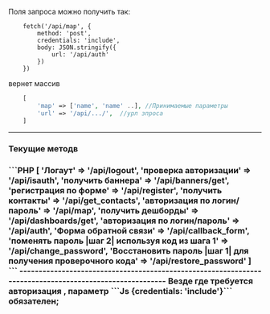 Поля запроса можно получить так:
```Js
    fetch('/api/map', {
        method: 'post',
        credentials: 'include',
        body: JSON.stringify({
            url: '/api/auth'
        })
    })
```

вернет массив
```php
    [
        'map' => ['name', 'name' ..], //Принимаемые параметры
        'url' => '/api/.../',  //урл зпроса
    ]
```

-----------------------------------------------------------------------
<h3> Текущие методв <h3>
```PHP
    [
        'Логаут'  =>  '/api/logout',
        'проверка авторизации'  =>  '/api/isauth',
        'получить баннера'  =>  '/api/banners/get',
        'регистрация по форме'  =>  '/api/register',
        'получить контакты'  =>  '/api/get_contacts',
        'авторизация по логин/пароль'  =>  '/api/map',
        'получить дешборды'  =>  '/api/dashboards/get',
        'авторизация по логин/пароль'  =>  '/api/auth',
        'Форма обратной связи'  =>  '/api/callback_form',
        'поменять пароль |шаг 2| используя код из шага 1'  =>  '/api/change_password',
        'Восстановить пароль |шаг 1| для получения проверочного кода'  =>  '/api/restore_password'
    ]
```
--------------------------------------------------------------------------------------------------------
Везде где требуется авторизация , параметр
```Js {credentials: 'include'}```
 обязателен;